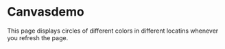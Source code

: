 # Canvasdemo
This page displays circles of different colors in different locatins whenever you refresh the page.
